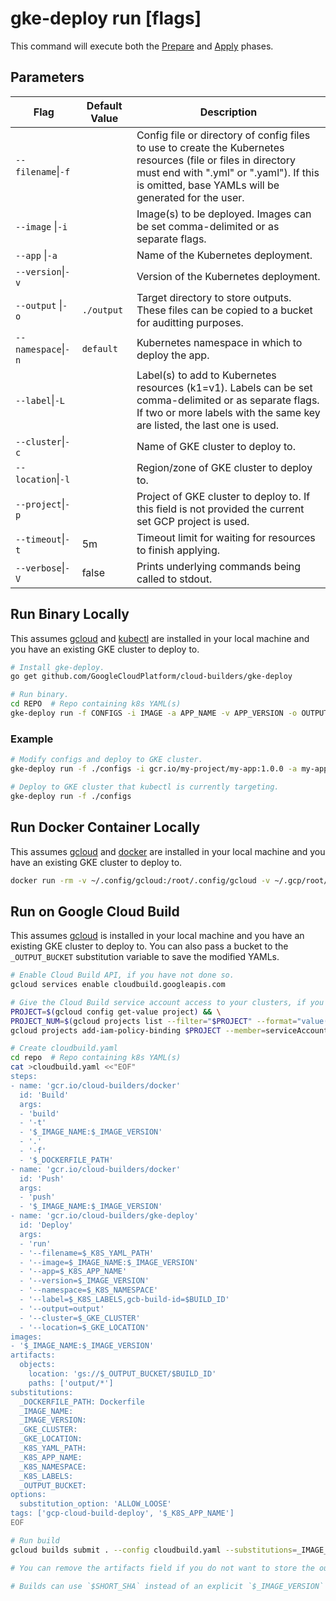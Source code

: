 # gke-deploy run [flags]

This command will execute both the [Prepare](../README.md#prepare-step) and
[Apply](../README.md#apply-step) phases.

## Parameters

Flag | Default Value | Description
--- | --- | --- |
`--filename`&#124;`-f` | | Config file or directory of config files to use to create the Kubernetes resources (file or files in directory must end with \".yml\" or \".yaml\"). If this is omitted, base YAMLs will be generated for the user.
`--image` &#124;`-i` | | Image(s) to be deployed. Images can be set comma-delimited or as separate flags.
`--app` &#124;`-a` | | Name of the Kubernetes deployment.
`--version`&#124;`-v` | | Version of the Kubernetes deployment.
`--output` &#124;`-o` | `./output` | Target directory to store outputs. These files can be copied to a bucket for auditting purposes.
`--namespace`&#124;`-n` | `default` | Kubernetes namespace in which to deploy the app.
`--label`&#124;`-L` | | Label(s) to add to Kubernetes resources (k1=v1). Labels can be set comma-delimited or as separate flags. If two or more labels with the same key are listed, the last one is used.
`--cluster`&#124;`-c` | | Name of GKE cluster to deploy to.
`--location`&#124;`-l` | | Region/zone of GKE cluster to deploy to.
`--project`&#124;`-p` | | Project of GKE cluster to deploy  to. If this field is not provided the current set GCP project is used.
`--timeout`&#124;`-t` | 5m | Timeout limit for waiting for resources to finish applying.
`--verbose`&#124;`-V` | false | Prints underlying commands being called to stdout.

## Run Binary Locally

This assumes [gcloud](https://cloud.google.com/sdk/gcloud/) and
[kubectl](https://kubernetes.io/docs/reference/kubectl/overview/) are installed
in your local machine and you have an existing GKE cluster to deploy to.

```bash
# Install gke-deploy.
go get github.com/GoogleCloudPlatform/cloud-builders/gke-deploy

# Run binary.
cd REPO  # Repo containing k8s YAML(s)
gke-deploy run -f CONFIGS -i IMAGE -a APP_NAME -v APP_VERSION -o OUTPUT -n NAMESPACE -c CLUSTER_NAME -l CLUSTER_LOCATION
```

### Example

```bash
# Modify configs and deploy to GKE cluster.
gke-deploy run -f ./configs -i gcr.io/my-project/my-app:1.0.0 -a my-app -v 1.0.0 -o ./modified -n my-namespace -c my-cluster -l us-east1-b

# Deploy to GKE cluster that kubectl is currently targeting.
gke-deploy run -f ./configs
```

## Run Docker Container Locally

This assumes [gcloud](https://cloud.google.com/sdk/gcloud/) and
[docker](https://docs.docker.com/) are installed in your local machine and you
have an existing GKE cluster to deploy to.

```bash
docker run -rm -v ~/.config/gcloud:/root/.config/gcloud -v ~/.gcp/root/.gcp -e GOOGLE_APPLICATION_CREDENTIALS=/root/.gcp/service-account.json -v /absolute/path/to/k8s/configs:/config gcr.io/cloud-builders/gke-deploy run -f /config -i image -a name -v version -n namespace -c cluster_name -l cluster_location
```

## Run on Google Cloud Build

This assumes [gcloud](https://cloud.google.com/sdk/gcloud/) is installed in your
local machine and you have an existing GKE cluster to deploy to. You can also
pass a bucket to the `_OUTPUT_BUCKET` substitution variable to save the modified
YAMLs.

```bash
# Enable Cloud Build API, if you have not done so.
gcloud services enable cloudbuild.googleapis.com

# Give the Cloud Build service account access to your clusters, if you have not done so.
PROJECT=$(gcloud config get-value project) && \
PROJECT_NUM=$(gcloud projects list --filter="$PROJECT" --format="value(PROJECT_NUMBER)") && \
gcloud projects add-iam-policy-binding $PROJECT --member=serviceAccount:${PROJECT_NUM}@cloudbuild.gserviceaccount.com --role=roles/container.developer

# Create cloudbuild.yaml
cd repo  # Repo containing k8s YAML(s)
cat >cloudbuild.yaml <<"EOF"
steps:
- name: 'gcr.io/cloud-builders/docker'
  id: 'Build'
  args:
  - 'build'
  - '-t'
  - '$_IMAGE_NAME:$_IMAGE_VERSION'
  - '.'
  - '-f'
  - '$_DOCKERFILE_PATH'
- name: 'gcr.io/cloud-builders/docker'
  id: 'Push'
  args:
  - 'push'
  - '$_IMAGE_NAME:$_IMAGE_VERSION'
- name: 'gcr.io/cloud-builders/gke-deploy'
  id: 'Deploy'
  args:
  - 'run'
  - '--filename=$_K8S_YAML_PATH'
  - '--image=$_IMAGE_NAME:$_IMAGE_VERSION'
  - '--app=$_K8S_APP_NAME'
  - '--version=$_IMAGE_VERSION'
  - '--namespace=$_K8S_NAMESPACE'
  - '--label=$_K8S_LABELS,gcb-build-id=$BUILD_ID'
  - '--output=output'
  - '--cluster=$_GKE_CLUSTER'
  - '--location=$_GKE_LOCATION'
images:
- '$_IMAGE_NAME:$_IMAGE_VERSION'
artifacts:
  objects:
    location: 'gs://$_OUTPUT_BUCKET/$BUILD_ID'
    paths: ['output/*']
substitutions:
  _DOCKERFILE_PATH: Dockerfile
  _IMAGE_NAME:
  _IMAGE_VERSION:
  _GKE_CLUSTER:
  _GKE_LOCATION:
  _K8S_YAML_PATH:
  _K8S_APP_NAME:
  _K8S_NAMESPACE:
  _K8S_LABELS:
  _OUTPUT_BUCKET:
options:
  substitution_option: 'ALLOW_LOOSE'
tags: ['gcp-cloud-build-deploy', '$_K8S_APP_NAME']
EOF

# Run build
gcloud builds submit . --config cloudbuild.yaml --substitutions=_IMAGE_NAME=gcr.io/project/name,_IMAGE_VERSION=version,_GKE_CLUSTER=cluster,_GKE_LOCATION=zone|region,_K8S_YAML_PATH=config,_K8S_APP_NAME=name,_K8S_NAMESPACE=namespace,_OUTPUT_BUCKET=bucket

# You can remove the artifacts field if you do not want to store the output into a bucket.

# Builds can use `$SHORT_SHA` instead of an explicit `$_IMAGE_VERSION` for the image and app versions if executed via a trigger.
```
